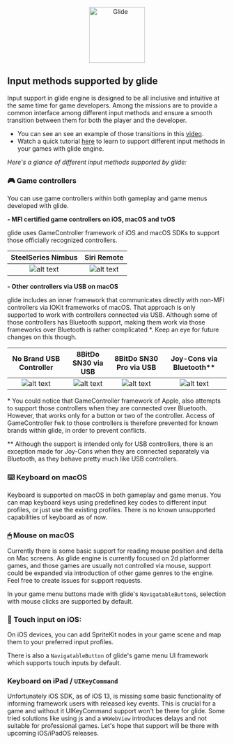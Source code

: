 <p align="center">
    <img src="https://github.com/cocoatoucher/Glide/raw/master/Docs/glide_logo_transparent.png" width="128" max-width="80%" alt="Glide"/>
</p>

## Input methods supported by glide

Input support in glide engine is designed to be all inclusive and intuitive at the same time for game developers. Among the missions are to provide a common interface among different input methods and ensure a smooth transition between them for both the player and the developer.

- You can see an see an example of those transitions in this [video](https://www.youtube.com/watch?v=TaX98tooTVg). 
- Watch a quick tutorial [here](https://www.youtube.com/watch?v=Ru87AxgsLKQ) to learn to support different input methods in your games with glide engine.


*Here's a glance of different input methods supported by glide:*

### 🎮 Game controllers
You can use game controllers within both gameplay and game menus developed with glide.

**- MFI certified game controllers on iOS, macOS and tvOS**

glide uses GameController framework of iOS and macOS SDKs to support those officially recognized controllers.

SteelSeries Nimbus | Siri Remote
:-------------------------:|:-------------------------:
![alt text](https://github.com/cocoatoucher/Glide/raw/master/Docs/Controllers/steelSeries_nimbus.png "SteelSeries Nimbus")  |  ![alt text](https://github.com/cocoatoucher/Glide/raw/master/Docs/Controllers/siri_remote.png "Siri Remote")

**- Other controllers via USB on macOS**

glide includes an inner framework that communicates directly with non-MFI controllers via IOKit frameworks of macOS. That approach is only supported to work with controllers connected via USB. Although some of those controllers has Bluetooth support, making them work via those frameworks over Bluetooth is rather complicated *. Keep an eye for future changes on this though.

No Brand USB Controller | 8BitDo SN30 via USB | 8BitDo SN30 Pro via USB | Joy-Cons via Bluetooth**
:-------------------------:|:-------------------------:|:-------------------------:|:-------------------------:
![alt text](https://github.com/cocoatoucher/Glide/raw/master/Docs/Controllers/generic_usb.png "No brand USB game controller")  |  ![alt text](https://github.com/cocoatoucher/Glide/raw/master/Docs/Controllers/8BitDo_sn30.png "8BitDo SN30 connected via USB")  |  ![alt text](https://github.com/cocoatoucher/Glide/raw/master/Docs/Controllers/8BitDo_sn30pro.png "8BitDo SN30 Pro connected via USB")  |  ![alt text](https://github.com/cocoatoucher/Glide/raw/master/Docs/Controllers/nintendo_joyCons.png "Joy-Cons individually connected via Bluetooth")

\* You could notice that GameController framework of Apple, also attempts to support those controllers when they are connected over Bluetooth. However, that works only for a button or two of the controller. Access of GameController fwk to those controllers is therefore prevented for known brands within glide, in order to prevent conflicts.

\** Although the support is intended only for USB controllers, there is an exception made for Joy-Cons when they are connected separately via Bluetooth, as they behave pretty much like USB controllers.

### ⌨️ Keyboard on macOS

Keyboard is supported on macOS in both gameplay and game menus. You can map keyboard keys using predefined key codes to different input profiles, or just use the existing profiles. There is no known unsupported capabilities of keyboard as of now.

### 🖱 Mouse on macOS
Currently there is some basic support for reading mouse position and delta on Mac screens. As glide engine is currently focused on 2d platformer games, and those games are usually not controlled via mouse, support could be expanded via introduction of other game genres to the engine. Feel free to create issues for support requests.

In your game menu buttons made with glide's `NavigatableButton`s, selection with mouse clicks are supported by default.

### 🔲 Touch input on iOS:

On iOS devices, you can add SpriteKit nodes in your game scene and map them to your preferred input profiles. 

There is also a `NavigatableButton` of glide's game menu UI framework which supports touch inputs by default.


> 
### Keyboard on iPad / `UIKeyCommand`
Unfortunately iOS SDK, as of iOS 13, is missing some basic functionality of informing framework users with released key events. This is crucial for a game and without it UIKeyCommand support won't be there for glide. Some tried solutions like using js and a `WKWebView` introduces delays and not suitable for professional games. Let's hope that support will be there with upcoming iOS/iPadOS releases.